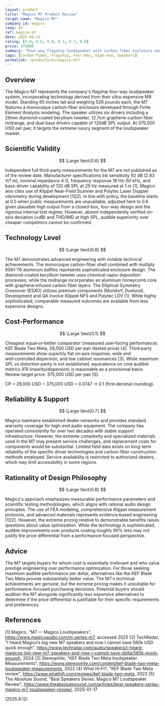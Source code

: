 ```yaml
---
layout: product
title: "Magico M7 Product Review"
target_name: "Magico M7"
company_id: magico
lang: en
ref: magico-m7
date: 2025-08-12
rating: [3.0, 0.6, 0.8, 0.1, 0.7, 0.8]
price: 375000
summary: "Four-way flagship loudspeaker with carbon fiber enclosure and advanced driver technology, positioned at extreme luxury pricing of 375,000 USD per pair"
tags: [Carbon-Fiber, Flagship, Four-Way, High-end, Speakers]
permalink: /products/en/magico-m7/
---
```

## Overview

The Magico M7 represents the company's flagship four-way loudspeaker system, incorporating technology derived from their ultra-expensive M9 model. Standing 65 inches tall and weighing 526 pounds each, the M7 features a monocoque carbon-fiber enclosure developed through Finite Element Analysis modeling. The speaker utilizes six drivers including a 28mm diamond-coated beryllium tweeter, 12.7cm graphene-carbon fiber midrange, and dual bass drivers capable of 120dB SPL output. At 375,000 USD per pair, it targets the extreme luxury segment of the loudspeaker market.

## Scientific Validity

$$ \Large \text{0.6} $$

Independent full third-party measurements for the M7 are not published as of the review date. Manufacturer specifications list sensitivity 92 dB (2.83 V/1 m), nominal impedance 4 Ω, frequency response 18 Hz–50 kHz, and bass-driver capability of 120 dB SPL at 25 Hz measured at 1 m [1]. Magico also cites use of Klippel Near-Field Scanner and Polytec Laser Doppler vibrometry during development [1][2]. In line with policy, the baseline starts at 0.5 when public measurements are unavailable, adjusted here to 0.6 given plausible high output from a closed-box, four-way design and the rigorous internal test regime. However, absent independently verified on-axis deviation (±dB) and THD/IMD at high SPL, audible superiority over cheaper competitors cannot be confirmed.

## Technology Level

$$ \Large \text{0.8} $$

The M7 demonstrates advanced engineering with notable technical achievements. The monocoque carbon-fiber shell combined with multiply 6061-T6 aluminum baffles represents sophisticated enclosure design. The diamond-coated beryllium tweeter uses chemical vapor deposition processes, while the midrange incorporates an aluminum honeycomb core with graphene‑infused carbon fiber layers. The Elliptical Symmetry Crossover (ESXO) utilizes premium components (Mundorf, Duelund). Development and QA involve Klippel NFS and Polytec LDV [1]. While highly sophisticated, comparable measured outcomes are available from less expensive designs.

## Cost-Performance

$$ \Large \text{0.1} $$

Cheapest equal‑or‑better comparator (measured user‑facing performance): KEF Blade Two Meta, 28,000 USD per pair (tested price) [4]. Third‑party measurements show superbly flat on‑axis response, wide and well‑controlled dispersion, and low cabinet resonances [3]. While maximum SPL vs distortion parity is not established, equivalence on core audible metrics (FR linearity/dispersion) is reasonable as a provisional basis. Review‑target price: 375,000 USD per pair [5].

CP = 28,000 USD ÷ 375,000 USD = 0.0747 → 0.1 (first‑decimal rounding).

## Reliability & Support

$$ \Large \text{0.7} $$

Magico maintains established dealer networks and provides standard warranty coverage for high-end audio equipment. The company has operated consistently for over two decades with stable support infrastructure. However, the extreme complexity and specialized materials used in the M7 may present service challenges, and replacement costs for components would be substantial. Limited field data exists on long-term reliability of the specific driver technologies and carbon-fiber construction methods employed. Service availability is restricted to authorized dealers, which may limit accessibility in some regions.

## Rationality of Design Philosophy

$$ \Large \text{0.8} $$

Magico's approach emphasizes measurable performance parameters and scientific testing methodologies, which aligns with rational audio design principles. The use of FEA modeling, comprehensive Klippel measurement protocols, and advanced materials represents evidence‑based engineering [1][2]. However, the extreme pricing relative to demonstrable benefits raises questions about value optimization. While the technology is sophisticated, audible improvements over products costing roughly 90% less may not justify the price differential from a performance‑focused perspective.

## Advice

The M7 targets buyers for whom cost is essentially irrelevant and who value prestige engineering over performance optimization. For those seeking maximum audible performance per dollar, alternatives like the KEF Blade Two Meta provide substantially better value. The M7's technical achievements are genuine, but the extreme pricing makes it unsuitable for performance-focused purchasing decisions. Potential buyers should audition the M7 alongside significantly less expensive alternatives to determine if the price differential is justifiable for their specific requirements and preferences.

## References

[1] Magico, "M7 — Magico Loudspeakers", https://www.magicoaudio.com/m-series-m7, accessed 2025
[2] TechRadar, "I heard Magico’s big new M7 speakers and now I cannot save 560k USD quick enough", https://www.techradar.com/audio/speakers/i-heard-magicos-big-new-m7-speakers-and-now-i-cannot-save-dollar560k-quick-enough, 2024
[3] Stereophile, "KEF Blade Two Meta loudspeaker Measurements", https://www.stereophile.com/content/kef-blade-two-meta-loudspeaker-measurements, 2022
[4] What Hi‑Fi?, "KEF Blade Two Meta review", https://www.whathifi.com/reviews/kef-blade-two-meta, 2022
[5] The Absolute Sound, "Best Speakers Series: Magico M7 Loudspeaker Review", https://www.theabsolutesound.com/articles/best-speakers-series-magico-m7-loudspeaker-review/, 2025-01-17

(2025.8.12)